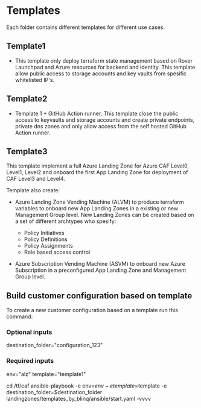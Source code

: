 # Templates

Each folder contains different templates for different use cases.

## Template1
- This template only deploy terraform state management based on Rover Launchpad and Azure resources for backend and identity. This template allow public access to storage accounts and key vaults from spesific whitelisted IP's.

## Template2
- Template 1 + GitHub Action runner. This template close the public access to keyvaults and storage accounts and create private endpoints, private dns zones and only allow access from the self hosted GitHub Action runner.

## Template3
This template implement a full Azure Landing Zone for Azure CAF Level0, Level1, Level2 and onboard the first App Landing Zone for deployment of CAF Level3 and Level4.

Template also create:

- Azure Landing Zone Vending Machine (ALVM) to produce terraform variables to onboard new App Landing Zones in a existing or new Management Group level. New Landing Zones can be created based on a set of different archtypes who spesify:
    - Policy Initiatives
    - Policy Definitions
    - Policy Assignments
    - Role based access control

- Azure Subscription Vending Machine (ASVM) to onboard new Azure Subscription in a preconfigured App Landing Zone and Management Group level.



## Build customer configuration based on template
To create a new customer configuration based on a template run this command:

### Optional inputs
destination_folder="configuration_123"

### Required inputs
env="alz"
template="template1"

cd /tf/caf
ansible-playbook -e env=$env -e template=$template -e destination_folder=$destination_folder landingzones/templates_by_blinq/ansible/start.yaml -vvvv